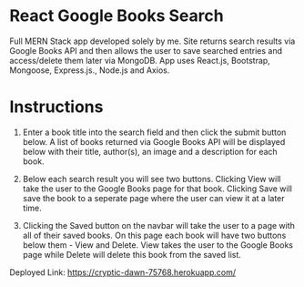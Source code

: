 # React Google Books Search

Full MERN Stack app developed solely by me. Site returns search results via Google Books API and then
allows the user to save searched entries and access/delete them later via MongoDB. App uses
React.js, Bootstrap, Mongoose, Express.js., Node.js and Axios.

# Instructions

1. Enter a book title into the search field and then click the submit button below. A list of books returned via Google Books API will be displayed below with their title, author(s), an image and a description for each book.

2. Below each search result you will see two buttons. Clicking View will take the user to the Google Books page for that book. Clicking Save will save the book to a seperate page where the user can view it at a later time.

3. Clicking the Saved button on the navbar will take the user to a page with all of their saved books. On this page each book will have two buttons below them - View and Delete. View takes the user to the Google Books page while Delete will delete this book from the saved list.

Deployed Link: https://cryptic-dawn-75768.herokuapp.com/